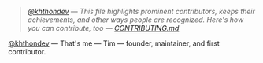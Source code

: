 > _[@khthondev](https://github.com/khthondev) — This file highlights prominent contributors, keeps their achievements, and other ways people are recognized. Here's how you can contribute, too — [CONTRIBUTING.md](CONTRIBUTING.md)_

[@khthondev](https://github.com/khthondev/edupunk-os) — That's me — Tim — founder, maintainer, and first contributor.